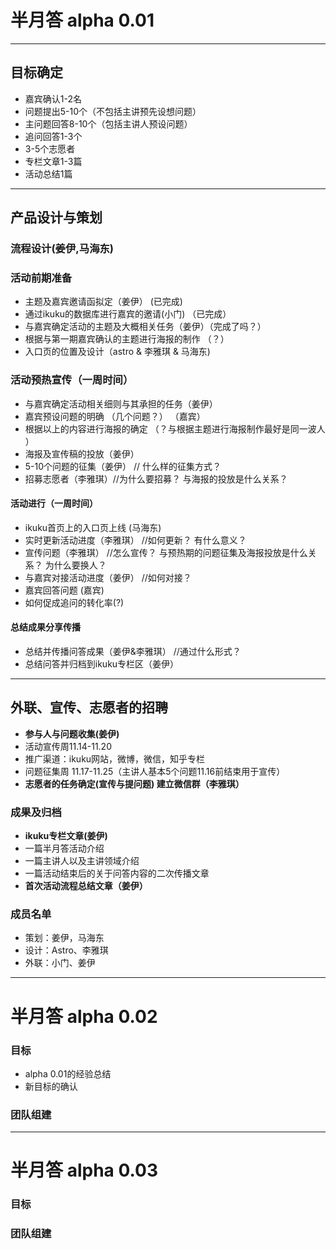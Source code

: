 # 半月答 alpha 0.01  

-----


## 目标确定      

* 嘉宾确认1-2名
* 问题提出5-10个（不包括主讲预先设想问题）  
* 主问题回答8-10个（包括主讲人预设问题）
* 追问回答1-3个
* 3-5个志愿者   
* 专栏文章1-3篇
* 活动总结1篇

----

## 产品设计与策划

### 流程设计(姜伊,马海东)

### 活动前期准备

* 主题及嘉宾邀请函拟定（姜伊） (已完成)
* 通过ikuku的数据库进行嘉宾的邀请(小门) （已完成）
* 与嘉宾确定活动的主题及大概相关任务（姜伊）（完成了吗？）  
* 根据与第一期嘉宾确认的主题进行海报的制作 （？）
* 入口页的位置及设计（astro & 李雅琪 & 马海东)

### 活动预热宣传（一周时间） 

* 与嘉宾确定活动相关细则与其承担的任务（姜伊）  
* 嘉宾预设问题的明确 （几个问题？） （嘉宾）
* 根据以上的内容进行海报的确定 （？与根据主题进行海报制作最好是同一波人 ）
* 海报及宣传稿的投放（姜伊）
* 5-10个问题的征集（姜伊） // 什么样的征集方式？  
* 招募志愿者（李雅琪）//为什么要招募？ 与海报的投放是什么关系？  


#### 活动进行（一周时间）

* ikuku首页上的入口页上线 (马海东)
* 实时更新活动进度（李雅琪） //如何更新？ 有什么意义？
* 宣传问题（李雅琪）  //怎么宣传？ 与预热期的问题征集及海报投放是什么关系？ 为什么要换人？
* 与嘉宾对接活动进度（姜伊） //如何对接？  
* 嘉宾回答问题 (嘉宾) 
* 如何促成追问的转化率(?)

#### 总结成果分享传播
 
* 总结并传播问答成果（姜伊&李雅琪） //通过什么形式？
* 总结问答并归档到ikuku专栏区（姜伊）

-----

## 外联、宣传、志愿者的招聘  


* **参与人与问题收集(姜伊)**
* 活动宣传周11.14-11.20
* 推广渠道：ikuku网站，微博，微信，知乎专栏
* 问题征集周 11.17-11.25（主讲人基本5个问题11.16前结束用于宣传）
* **志愿者的任务确定(宣传与提问题) 建立微信群（李雅琪）**


### 成果及归档  

* **ikuku专栏文章(姜伊)**
* 一篇半月答活动介绍
* 一篇主讲人以及主讲领域介绍
* 一篇活动结束后的关于问答内容的二次传播文章
* **首次活动流程总结文章（姜伊）**



### 成员名单

* 策划：姜伊，马海东  
* 设计：Astro、李雅琪
* 外联：小门、姜伊  


-----


# 半月答 alpha 0.02  


### 目标  

* alpha 0.01的经验总结   
* 新目标的确认  

### 团队组建   



-----


# 半月答 alpha 0.03  


### 目标   

### 团队组建  
